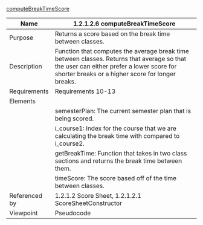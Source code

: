 [computeBreakTimeScore](TeamTwoFiles/1.2.1.2.6computeBreakTimeScore.txt)

| Name | 1.2.1.2.6 computeBreakTimeScore |
| ----------- | ----------- |
| Purpose | Returns a score based on the break time between classes. |
| Description | Function that computes the average break time between classes. Returns that average so that the user can either prefer a lower score for shorter breaks or a higher score for longer breaks.  |
| Requirements | 	Requirements 10-13 |
| Elements |
| | semesterPlan: The current semester plan that is being scored. |
| | i_course1: Index for the course that we are calculating the break time with compared to i_course2. |
| | getBreakTime: Function that takes in two class sections and returns the break time between them. |
| | timeScore: The score based off of the time between classes.  |
| Referenced by | 1.2.1.2 Score Sheet, 1.2.1.2.1 ScoreSheetConstructor  |
| Viewpoint | Pseudocode
